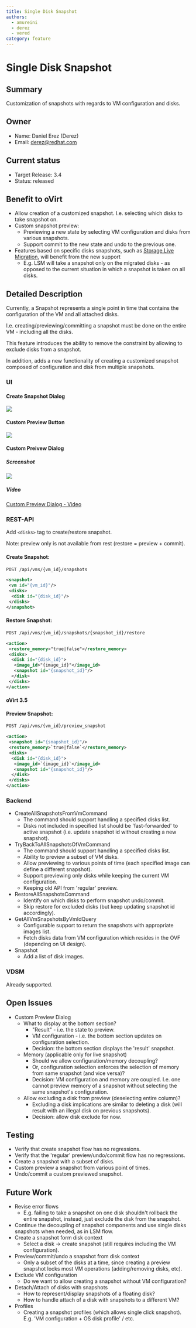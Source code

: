 ```yaml
---
title: Single Disk Snapshot
authors:
  - amureini
  - derez
  - vered
category: feature
---
```


# Single Disk Snapshot

## Summary

Customization of snapshots with regards to VM configuration and disks.

## Owner

*   Name: Daniel Erez (Derez)
*   Email: <derez@redhat.com>

## Current status

*   Target Release: 3.4
*   Status: released

## Benefit to oVirt

*   Allow creation of a customized snapshot. I.e. selecting which disks to take snapshot on.
*   Custom snapshot preview:
    -   Previewing a new state by selecting VM configuration and disks from various snapshots.
    -   Support commit to the new state and undo to the previous one.
*   Features based on specific disks snapshots, such as [Storage Live Migration](/develop/release-management/features/storage/storagelivemigration.html), will benefit from the new support
    -   E.g. LSM will take a snapshot only on the migrated disks - as opposed to the current situation in which a snapshot is taken on all disks.

## Detailed Description

Currently, a Snapshot represents a single point in time that contains the configuration of the VM and all attached disks.

I.e. creating/previewing/committing a snapshot must be done on the entire VM - including all the disks.

This feature introduces the ability to remove the constraint by allowing to exclude disks from a snapshot.

In addition, adds a new functionality of creating a customized snapshot composed of configuration and disk from multiple snapshots.

### UI

#### Create Snapshot Dialog

![](/images/wiki/Create_snapshot_dialog.png)

#### Custom Preview Button

![](/images/wiki/Custom_preview_button.png)

#### Custom Preivew Dialog

##### Screenshot

![](/images/wiki/Custom_preview_dialog.png)

##### Video

[Custom Preview Dialog - Video](media:custom_preview_dialog_video.gz)

### REST-API

Add `<disks>` tag to create/restore snapshot.

Note: preview only is not available from rest (restore = preview + commit).

#### Create Snapshot:

```xml
POST /api/vms/{vm_id}/snapshots

<snapshot>
 <vm id="{vm_id}"/>
 <disks>
  <disk id="{disk_id}"/>
 </disks>
</snapshot>
```

#### Restore Snapshot:

```xml
POST /api/vms/{vm_id}/snapshots/{snapshot_id}/restore

<action>
 <restore_memory>"true|false"</restore_memory>
 <disks>
  <disk id="{disk_id}">
   <image_id>"{image_id}"</image_id>
   <snapshot id="{snapshot_id}"/>
  </disk>
 </disks>
</action>
```

#### oVirt 3.5

#### Preview Snapshot:

```xml
POST /api/vms/{vm_id}/preview_snapshot

<action>
 <snapshot id="{snapshot_id}"/>
 <restore_memory>`true|false`</restore_memory>
 <disks>
  <disk id="{disk_id}">
   <image_id>`{image_id}`</image_id>
   <snapshot id="{snapshot_id}"/>
  </disk>
 </disks>
</action>
```

### Backend

*   CreateAllSnapshotsFromVmCommand
    -   The command should support handling a specified disks list.
    -   Disks not included in specified list should be 'fast-forwarded' to active snapshot (i.e. update snapshot id without creating a new snapshot).
*   TryBackToAllSnapshotsOfVmCommand
    -   The command should support handling a specified disks list.
    -   Ability to preview a subset of VM disks.
    -   Allow previewing to various points of time (each specified image can define a different snapshot).
    -   Support previewing only disks while keeping the current VM configuration.
    -   Keeping old API from 'regular' preview.
*   RestoreAllSnapshotsCommand
    -   Identify on which disks to perform snapshot undo/commit.
    -   Skip restore for excluded disks (but keep updating snapshot id accordingly).
*   GetAllVmSnapshotsByVmIdQuery
    -   Configurable support to return the snapshots with appropriate images list.
    -   Fetch disks data from VM configuration which resides in the OVF (depending on UI design).
*   Snapshot
    -   Add a list of disk images.

### VDSM

Already supported.

## Open Issues

*   Custom Preview Dialog
    -   What to display at the bottom section?
        -   "Result" - i.e. the state to preview.
        -   VM configuration - i.e. the bottom section updates on configuration selection.
        -   Decision: the bottom section displays the 'result' snapshot.
    -   Memory (applicable only for live snapshot)
        -   Should we allow configuration/memory decoupling?
        -   Or, configuration selection enforces the selection of memory from same snapshot (and vice versa)?
        -   Decision: VM configuration and memory are coupled. I.e. one cannot preview memory of a snapshot without selecting the same snapshot's configuration.
    -   Allow excluding a disk from preview (deselecting entire column)?
        -   Excluding a disk implications are similar to deleting a disk (will result with an illegal disk on previous snapshots).
        -   Decision: allow disk exclude for now.

## Testing

*   Verify that create snapshot flow has no regressions.
*   Verify that the 'regular' preview/undo/commit flow has no regressions.
*   Create a snapshot with a subset of disks.
*   Custom preview a snapshot from various point of times.
*   Undo/commit a custom previewed snapshot.

## Future Work

*   Revise error flows
    -   E.g. failing to take a snapshot on one disk shouldn't rollback the entire snapshot, instead, just exclude the disk from the snapshot.
*   Continue the decoupling of snapshot components and use single disks snapshots when needed, as in LSM flow.
*   Create a snapshot form disk context
    -   Select a disk -> create snapshot (still requires including the VM configuration).
*   Preview/commit/undo a snapshot from disk context
    -   Only a subset of the disks at a time, since creating a preview snapshot locks most VM operations (adding/removing disks, etc).
*   Exclude VM configuration
    -   Do we want to allow creating a snapshot without VM configuration?
*   Detach/Attach of disks with snapshots
    -   How to represent/display snapshots of a floating disk?
    -   How to handle attach of a disk with snapshots to a different VM?
*   Profiles
    -   Creating a snapshot profiles (which allows single click snapshot). E.g. 'VM configuration + OS disk profile' / etc.
